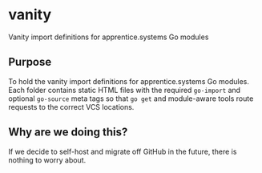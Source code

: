 # vanity
Vanity import definitions for apprentice.systems Go modules

## Purpose

To hold the vanity import definitions for apprentice.systems Go modules. Each folder contains  static HTML files with the required `go-import` and optional `go-source` meta tags so that `go get` and module-aware tools route requests to the correct VCS locations.

## Why are we doing this?
If we decide to self-host and migrate off GitHub in the future, there is nothing to worry about.
